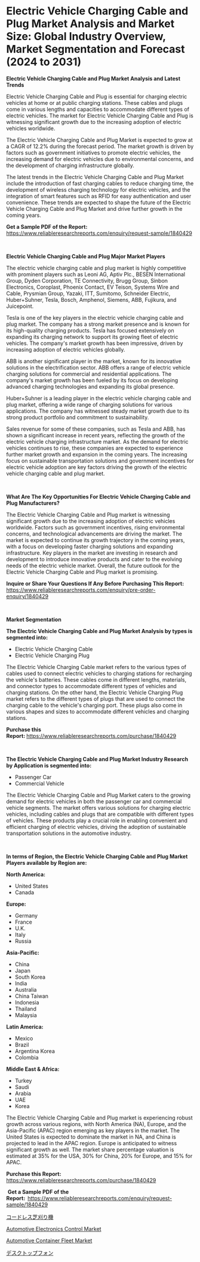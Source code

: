 <p><h1>Electric Vehicle Charging Cable and Plug Market Analysis and Market Size: Global Industry Overview, Market Segmentation and Forecast (2024 to 2031)</h1></p><p><strong>Electric Vehicle Charging Cable and Plug Market Analysis and Latest Trends</strong></p>
<p><p>Electric Vehicle Charging Cable and Plug is essential for charging electric vehicles at home or at public charging stations. These cables and plugs come in various lengths and capacities to accommodate different types of electric vehicles. The market for Electric Vehicle Charging Cable and Plug is witnessing significant growth due to the increasing adoption of electric vehicles worldwide.</p><p>The Electric Vehicle Charging Cable and Plug Market is expected to grow at a CAGR of 12.2% during the forecast period. The market growth is driven by factors such as government initiatives to promote electric vehicles, the increasing demand for electric vehicles due to environmental concerns, and the development of charging infrastructure globally. </p><p>The latest trends in the Electric Vehicle Charging Cable and Plug Market include the introduction of fast charging cables to reduce charging time, the development of wireless charging technology for electric vehicles, and the integration of smart features such as RFID for easy authentication and user convenience. These trends are expected to shape the future of the Electric Vehicle Charging Cable and Plug Market and drive further growth in the coming years.</p></p>
<p><strong>Get a Sample PDF of the Report:&nbsp;</strong> <a href="https://www.reliableresearchreports.com/enquiry/request-sample/1840429">https://www.reliableresearchreports.com/enquiry/request-sample/1840429</a></p>
<p>&nbsp;</p>
<p><strong>Electric Vehicle Charging Cable and Plug Major Market Players</strong></p>
<p><p>The electric vehicle charging cable and plug market is highly competitive with prominent players such as Leoni AG, Aptiv Plc., BESEN International Group, Dyden Corporation, TE Connectivity, Brugg Group, Sinbon Electronics, Coroplast, Phoenix Contact, EV Teison, Systems Wire and Cable, Prysmian Group, Yazaki, ITT, Sumitomo, Schneider Electric, Huber+Suhner, Tesla, Bosch, Amphenol, Siemens, ABB, Fujikura, and Juicepoint.</p><p>Tesla is one of the key players in the electric vehicle charging cable and plug market. The company has a strong market presence and is known for its high-quality charging products. Tesla has focused extensively on expanding its charging network to support its growing fleet of electric vehicles. The company's market growth has been impressive, driven by increasing adoption of electric vehicles globally.</p><p>ABB is another significant player in the market, known for its innovative solutions in the electrification sector. ABB offers a range of electric vehicle charging solutions for commercial and residential applications. The company's market growth has been fueled by its focus on developing advanced charging technologies and expanding its global presence.</p><p>Huber+Suhner is a leading player in the electric vehicle charging cable and plug market, offering a wide range of charging solutions for various applications. The company has witnessed steady market growth due to its strong product portfolio and commitment to sustainability.</p><p>Sales revenue for some of these companies, such as Tesla and ABB, has shown a significant increase in recent years, reflecting the growth of the electric vehicle charging infrastructure market. As the demand for electric vehicles continues to rise, these companies are expected to experience further market growth and expansion in the coming years. The increasing focus on sustainable transportation solutions and government incentives for electric vehicle adoption are key factors driving the growth of the electric vehicle charging cable and plug market.</p></p>
<p>&nbsp;</p>
<p><strong>What Are The Key Opportunities For Electric Vehicle Charging Cable and Plug Manufacturers?</strong></p>
<p><p>The Electric Vehicle Charging Cable and Plug market is witnessing significant growth due to the increasing adoption of electric vehicles worldwide. Factors such as government incentives, rising environmental concerns, and technological advancements are driving the market. The market is expected to continue its growth trajectory in the coming years, with a focus on developing faster charging solutions and expanding infrastructure. Key players in the market are investing in research and development to introduce innovative products and cater to the evolving needs of the electric vehicle market. Overall, the future outlook for the Electric Vehicle Charging Cable and Plug market is promising.</p></p>
<p><strong>Inquire or Share Your Questions If Any Before Purchasing This Report:</strong> <a href="https://www.reliableresearchreports.com/enquiry/pre-order-enquiry/1840429">https://www.reliableresearchreports.com/enquiry/pre-order-enquiry/1840429</a></p>
<p>&nbsp;</p>
<p><strong>Market Segmentation</strong></p>
<p><strong>The Electric Vehicle Charging Cable and Plug Market Analysis by types is segmented into:</strong></p>
<p><ul><li>Electric Vehicle Charging Cable</li><li>Electric Vehicle Charging Plug</li></ul></p>
<p><p>The Electric Vehicle Charging Cable market refers to the various types of cables used to connect electric vehicles to charging stations for recharging the vehicle's batteries. These cables come in different lengths, materials, and connector types to accommodate different types of vehicles and charging stations. On the other hand, the Electric Vehicle Charging Plug market refers to the different types of plugs that are used to connect the charging cable to the vehicle's charging port. These plugs also come in various shapes and sizes to accommodate different vehicles and charging stations.</p></p>
<p><strong>Purchase this Report:&nbsp;</strong><a href="https://www.reliableresearchreports.com/purchase/1840429">https://www.reliableresearchreports.com/purchase/1840429</a></p>
<p>&nbsp;</p>
<p><strong>The Electric Vehicle Charging Cable and Plug Market Industry Research by Application is segmented into:</strong></p>
<p><ul><li>Passenger Car</li><li>Commercial Vehicle</li></ul></p>
<p><p>The Electric Vehicle Charging Cable and Plug Market caters to the growing demand for electric vehicles in both the passenger car and commercial vehicle segments. The market offers various solutions for charging electric vehicles, including cables and plugs that are compatible with different types of vehicles. These products play a crucial role in enabling convenient and efficient charging of electric vehicles, driving the adoption of sustainable transportation solutions in the automotive industry.</p></p>
<p>&nbsp;</p>
<p><strong>In terms of Region, the Electric Vehicle Charging Cable and Plug Market Players available by Region are:</strong></p>
<p>
    <p> <strong> North America: </strong>
        <ul>
            <li>United States</li>
            <li>Canada</li>
        </ul>
        </p> 
    <p> <strong> Europe: </strong>
        <ul>
            <li>Germany</li>
            <li>France</li>
            <li>U.K.</li>
            <li>Italy</li>
            <li>Russia</li>
        </ul>
        </p> 
    <p> <strong> Asia-Pacific: </strong>
        <ul>
            <li>China</li>
            <li>Japan</li>
            <li>South Korea</li>
            <li>India</li>
            <li>Australia</li>
            <li>China Taiwan</li>
            <li>Indonesia</li>
            <li>Thailand</li>
            <li>Malaysia</li>
        </ul>
        </p> 
    <p> <strong> Latin America: </strong>
        <ul>
            <li>Mexico</li>
            <li>Brazil</li>
            <li>Argentina Korea</li>
            <li>Colombia</li>
        </ul>
        </p> 
    <p> <strong> Middle East & Africa: </strong>
        <ul>
            <li>Turkey</li>
            <li>Saudi</li>
            <li>Arabia</li>
            <li>UAE</li>
            <li>Korea</li>
        </ul>
    </p>
    </p>
<p><p>The Electric Vehicle Charging Cable and Plug market is experiencing robust growth across various regions, with North America (NA), Europe, and the Asia-Pacific (APAC) region emerging as key players in the market. The United States is expected to dominate the market in NA, and China is projected to lead in the APAC region. Europe is anticipated to witness significant growth as well. The market share percentage valuation is estimated at 35% for the USA, 30% for China, 20% for Europe, and 15% for APAC.</p></p>
<p><strong>Purchase this Report: </strong><a href="https://www.reliableresearchreports.com/purchase/1840429">https://www.reliableresearchreports.com/purchase/1840429</a></p>
<p>&nbsp;<strong>Get a Sample PDF of the Report:&nbsp;&nbsp;</strong><a href="https://www.reliableresearchreports.com/enquiry/request-sample/1840429">https://www.reliableresearchreports.com/enquiry/request-sample/1840429</a></p>
<p><strong></strong></p>
<p><p><a href="https://medium.com/@chandlermcclure1949/%E3%82%B3%E3%83%BC%E3%83%89%E3%83%AC%E3%82%B9%E8%8A%9D%E5%88%88%E3%82%8A%E6%A9%9F%E5%B8%82%E5%A0%B4%E3%81%AE%E5%8B%95%E5%90%91-%E5%B8%82%E5%A0%B4%E3%83%88%E3%83%AC%E3%83%B3%E3%83%89-%E6%88%90%E9%95%B7-2024%E5%B9%B4%E3%81%8B%E3%82%892031%E5%B9%B4%E3%81%BE%E3%81%A7%E3%81%AE%E4%BA%88%E6%B8%AC-c72e900875c2">コードレス芝刈り機</a></p><p><a href="https://github.com/jhcraigie/Market-Research-Report-List-2/blob/main/automotive-electronics-control-market.md">Automotive Electronics Control Market</a></p><p><a href="https://github.com/PeterParrish5/Market-Research-Report-List-3/blob/main/automotive-container-fleet-market.md">Automotive Container Fleet Market</a></p><p><a href="https://medium.com/@chandlermcclure1949/2024%E5%B9%B4%E3%81%8B%E3%82%892031%E5%B9%B4%E3%81%AE%E6%9C%9F%E9%96%93%E3%81%AB%E4%BA%88%E6%B8%AC%E3%81%95%E3%82%8C%E3%82%8B%E3%83%87%E3%82%B9%E3%82%AF%E3%83%88%E3%83%83%E3%83%97%E9%9B%BB%E8%A9%B1%E5%B8%82%E5%A0%B4%E5%88%86%E6%9E%90%E3%81%A8%E8%A6%8F%E6%A8%A1-99add8ef1cb7">デスクトップフォン</a></p></p>